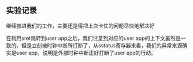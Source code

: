## 实验记录
继续推进我们的工作，主要还是得把上次卡住的问题尽快地解决好

在利用sret跳转到user app之后，我们注意到对应的user app的上下文虽然是一致的，但是立刻被时钟中断所打断了，从sstatus寄存器来看，我们的异常来源确实是user app，说明是外部时钟中断正好打断了user app的行动。


